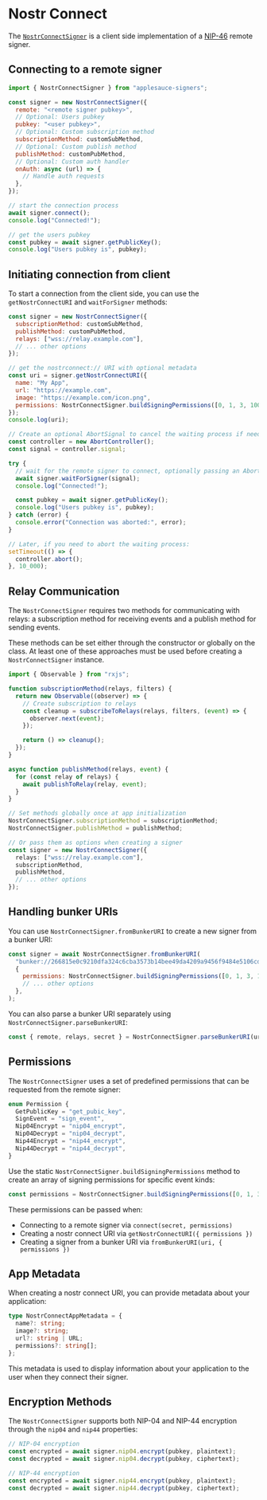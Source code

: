 # Nostr Connect

The [`NostrConnectSigner`](https://hzrd149.github.io/applesauce/typedoc/classes/applesauce-signers.NostrConnectSigner.html) is a client side implementation of a [NIP-46](https://github.com/nostr-protocol/nips/blob/master/46.md) remote signer.

## Connecting to a remote signer

```js
import { NostrConnectSigner } from "applesauce-signers";

const signer = new NostrConnectSigner({
  remote: "<remote signer pubkey>",
  // Optional: Users pubkey
  pubkey: "<user pubkey>",
  // Optional: Custom subscription method
  subscriptionMethod: customSubMethod,
  // Optional: Custom publish method
  publishMethod: customPubMethod,
  // Optional: Custom auth handler
  onAuth: async (url) => {
    // Handle auth requests
  },
});

// start the connection process
await signer.connect();
console.log("Connected!");

// get the users pubkey
const pubkey = await signer.getPublicKey();
console.log("Users pubkey is", pubkey);
```

## Initiating connection from client

To start a connection from the client side, you can use the `getNostrConnectURI` and `waitForSigner` methods:

```js
const signer = new NostrConnectSigner({
  subscriptionMethod: customSubMethod,
  publishMethod: customPubMethod,
  relays: ["wss://relay.example.com"],
  // ... other options
});

// get the nostrconnect:// URI with optional metadata
const uri = signer.getNostrConnectURI({
  name: "My App",
  url: "https://example.com",
  image: "https://example.com/icon.png",
  permissions: NostrConnectSigner.buildSigningPermissions([0, 1, 3, 10002]),
});
console.log(uri);

// Create an optional AbortSignal to cancel the waiting process if needed
const controller = new AbortController();
const signal = controller.signal;

try {
  // wait for the remote signer to connect, optionally passing an AbortSignal
  await signer.waitForSigner(signal);
  console.log("Connected!");

  const pubkey = await signer.getPublicKey();
  console.log("Users pubkey is", pubkey);
} catch (error) {
  console.error("Connection was aborted:", error);
}

// Later, if you need to abort the waiting process:
setTimeout(() => {
  controller.abort();
}, 10_000);
```

## Relay Communication

The `NostrConnectSigner` requires two methods for communicating with relays: a subscription method for receiving events and a publish method for sending events.

These methods can be set either through the constructor or globally on the class. At least one of these approaches must be used before creating a `NostrConnectSigner` instance.

```typescript
import { Observable } from "rxjs";

function subscriptionMethod(relays, filters) {
  return new Observable((observer) => {
    // Create subscription to relays
    const cleanup = subscribeToRelays(relays, filters, (event) => {
      observer.next(event);
    });

    return () => cleanup();
  });
}

async function publishMethod(relays, event) {
  for (const relay of relays) {
    await publishToRelay(relay, event);
  }
}

// Set methods globally once at app initialization
NostrConnectSigner.subscriptionMethod = subscriptionMethod;
NostrConnectSigner.publishMethod = publishMethod;

// Or pass them as options when creating a signer
const signer = new NostrConnectSigner({
  relays: ["wss://relay.example.com"],
  subscriptionMethod,
  publishMethod,
  // ... other options
});
```

## Handling bunker URIs

You can use `NostrConnectSigner.fromBunkerURI` to create a new signer from a bunker URI:

```js
const signer = await NostrConnectSigner.fromBunkerURI(
  "bunker://266815e0c9210dfa324c6cba3573b14bee49da4209a9456f9484e5106cd408a5?relay=wss://relay.nsec.app&secret=d9aa70",
  {
    permissions: NostrConnectSigner.buildSigningPermissions([0, 1, 3, 10002]),
    // ... other options
  },
);
```

You can also parse a bunker URI separately using `NostrConnectSigner.parseBunkerURI`:

```js
const { remote, relays, secret } = NostrConnectSigner.parseBunkerURI(uri);
```

## Permissions

The `NostrConnectSigner` uses a set of predefined permissions that can be requested from the remote signer:

```typescript
enum Permission {
  GetPublicKey = "get_pubic_key",
  SignEvent = "sign_event",
  Nip04Encrypt = "nip04_encrypt",
  Nip04Decrypt = "nip04_decrypt",
  Nip44Encrypt = "nip44_encrypt",
  Nip44Decrypt = "nip44_decrypt",
}
```

Use the static `NostrConnectSigner.buildSigningPermissions` method to create an array of signing permissions for specific event kinds:

```js
const permissions = NostrConnectSigner.buildSigningPermissions([0, 1, 3, 10002]);
```

These permissions can be passed when:

- Connecting to a remote signer via `connect(secret, permissions)`
- Creating a nostr connect URI via `getNostrConnectURI({ permissions })`
- Creating a signer from a bunker URI via `fromBunkerURI(uri, { permissions })`

## App Metadata

When creating a nostr connect URI, you can provide metadata about your application:

```typescript
type NostrConnectAppMetadata = {
  name?: string;
  image?: string;
  url?: string | URL;
  permissions?: string[];
};
```

This metadata is used to display information about your application to the user when they connect their signer.

## Encryption Methods

The `NostrConnectSigner` supports both NIP-04 and NIP-44 encryption through the `nip04` and `nip44` properties:

```typescript
// NIP-04 encryption
const encrypted = await signer.nip04.encrypt(pubkey, plaintext);
const decrypted = await signer.nip04.decrypt(pubkey, ciphertext);

// NIP-44 encryption
const encrypted = await signer.nip44.encrypt(pubkey, plaintext);
const decrypted = await signer.nip44.decrypt(pubkey, ciphertext);
```
